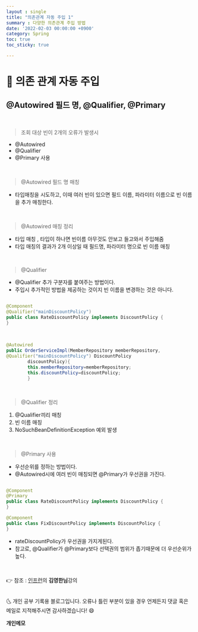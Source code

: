 ```yaml
---
layout : single
title: "의존관계 자동 주입 1"
summary : 다양한 의존관계 주입 방법
date: '2022-02-03 00:00:00 +0900'
category: Spring
toc: true
toc_sticky: true

---
```


# 📌 의존 관계 자동 주입

## @Autowired 필드 명, @Qualifier, @Primary

<br>

> 조회 대상 빈이 2개의 오류가 발생시

- @Autowired
- @Qualifier
- @Primary 사용

<br>

> @Autowired 필드 명 매칭

- 타입매칭을 시도하고, 이때 여러 빈이 있으면 필드 이름, 파라미터 이름으로 빈 이름을 추가 매칭한다.

<br>

> @Autowired 매칭 정리

- 타입 매칭 , 타입이 하나면 빈이름 아무것도 안보고 들고와서 주입해줌
- 타입 매칭의 결과가 2개 이상일 때 필드명, 파라미터 명으로 빈 이름 매칭

<br>

> @Qualifier

- @Qualifier 추가 구분자를 붙여주는 방법이다.
- 주입시 추가적인 방법을 제공하는 것이지 빈 이름을 변경하는 것은 아니다.

```java

@Component
@Qualifier("mainDiscountPolicy")
public class RateDiscountPolicy implements DiscountPolicy {
}
```

<br>

```java
@Autowired
public OrderServiceImpl(MemberRepository memberRepository,
@Qualifier("mainDiscountPolicy") DiscountPolicy
        discountPolicy){
        this.memberRepository=memberRepository;
        this.discountPolicy=discountPolicy;
        }
```

<br>

> @Qualifier 정리

1. @Qualifier끼리 매칭
2. 빈 이름 매칭
3. NoSuchBeanDefinitionException 예외 발생

<br>

> @Primary 사용

- 우선순위를 정하는 방법이다.
- @Autowired시에 여러 빈이 매칭되면 @Primary가 우선권을 가진다.

```java

@Component
@Primary
public class RateDiscountPolicy implements DiscountPolicy {
}

@Component
public class FixDiscountPolicy implements DiscountPolicy {
}
```
- rateDiscountPolicy가 우선권을 가지게된다.
- 참고로, @Qualifier가 @Primary보다 선택권의 범위가 좁기때문에 더 우선순위가 높다. 


<br>


👉 참조 : [인프런](https://www.inflearn.com/)의 **김영한님**강의


<br>
🌜 개인 공부 기록용 블로그입니다. 오류나 틀린 부분이 있을 경우 
언제든지 댓글 혹은 메일로 지적해주시면 감사하겠습니다! 😄

<br>

**개인메모**

